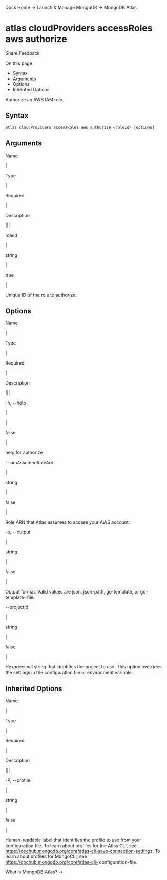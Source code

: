 Docs Home → Launch & Manage MongoDB → MongoDB Atlas

# atlas cloudProviders accessRoles aws authorize

Share Feedback

On this page

  * Syntax
  * Arguments
  * Options
  * Inherited Options

Authorize an AWS IAM role.

## Syntax

    
    
    atlas cloudProviders accessRoles aws authorize <roleId> [options]  
      
  
## Arguments

Name

|

Type

|

Required

|

Description  
  
|||  
  
roleId

|

string

|

true

|

Unique ID of the role to authorize.  
  
## Options

Name

|

Type

|

Required

|

Description  
  
|||  
  
-h, --help

|

|

false

|

help for authorize  
  
\--iamAssumedRoleArn

|

string

|

false

|

Role ARN that Atlas assumes to access your AWS account.  
  
-o, --output

|

string

|

false

|

Output format. Valid values are json, json-path, go-template, or go-template-
file.  
  
\--projectId

|

string

|

false

|

Hexadecimal string that identifies the project to use. This option overrides
the settings in the configuration file or environment variable.  
  
## Inherited Options

Name

|

Type

|

Required

|

Description  
  
|||  
  
-P, --profile

|

string

|

false

|

Human-readable label that identifies the profile to use from your
configuration file. To learn about profiles for the Atlas CLI, see
https://dochub.mongodb.org/core/atlas-cli-save-connection-settings. To learn
about profiles for MongoCLI, see https://dochub.mongodb.org/core/atlas-cli-
configuration-file.  
  
What is MongoDB Atlas? →


